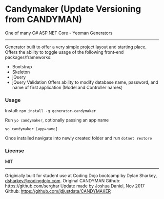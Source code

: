 # Candymaker (Update Versioning from CANDYMAN)
One of many C# ASP.NET Core - Yeoman Generators
******
Generator built to offer a very simple project layout and starting place.
Offers the ability to toggle usage of the following front-end packages/frameworks:
 - Bootstrap
 - Skeleton
 - jQuery
 - jQuery Validation
 Offers ability to modify database name, password, and name of first application (Model and Controller names)

### Usage
Install: ```npm install -g generator-candymaker```

Run ```yo candymaker```, optionally passing an app name
```
yo candymaker [app=name]
```

Once installed navigate into newly created folder and run ```dotnet restore```

### License

MIT

------
Originially built for student use at Coding Dojo bootcamp by Dylan Sharkey, dsharkey@codingdojo.com.
Original CANDYMAN Github: https://github.com/serghar
Update made by Joshua Daniel, Nov 2017
Github: https://github.com/jdjustdata/CANDYMAKER
